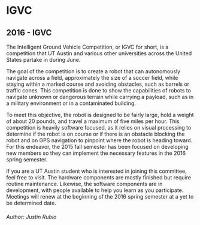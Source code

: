 # IGVC
## 2016 - IGVC

The Intelligent Ground Vehicle Competition, or IGVC for short, is a competition
that UT Austin and various other universities across the United States partake
in during June.

The goal of the competition is to create a robot that can
autonomously navigate across a field, approximately the size of a soccer field,
while staying within a marked course and avoiding obstacles, such as barrels or
traffic cones. This competition is done to show the capabilities of robots to
navigate unknown or dangerous terrain while carrying a payload, such as in a
military environment or in a contaminated building. 

To meet this objective, the robot is designed to be fairly large, hold a weight
of about 20 pounds, and travel a maximum of five miles per hour. This
competition is heavily software focused, as it relies on visual processing to
determine if the robot is on course or if there is an obstacle blocking the
robot and on GPS navigation to pinpoint where the robot is heading toward. For
this endeavor, the 2015 fall semester has been focused on developing new members
so they can implement the necessary features in the 2016 spring semester.

If you are a UT Austin student who is interested in joining this committee, feel
free to visit. The hardware components are mostly finished but require routine
maintenance. Likewise, the software components are in development, with people
available to help you learn as you participate. Meetings will renew at the
beginning of the 2016 spring semester at a yet to be determined date.

###### Author: Justin Rubio
